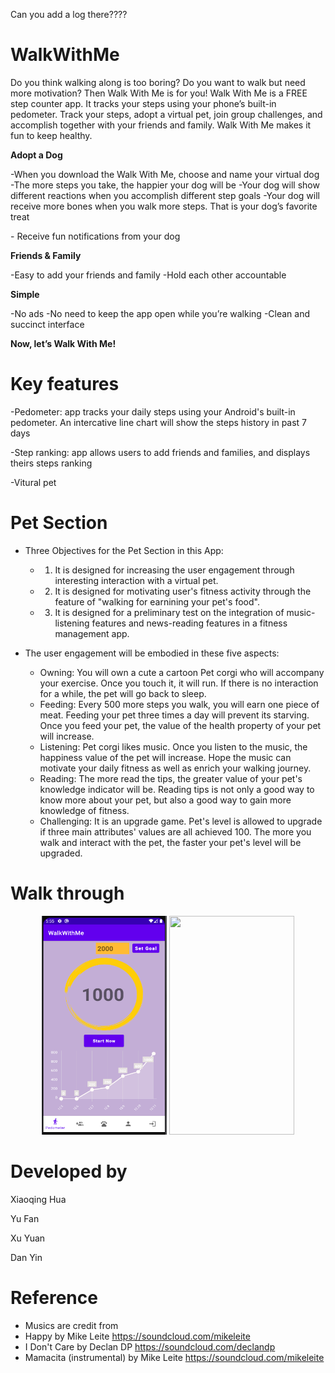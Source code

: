 Can you add a log there????



# WalkWithMe

Do you think walking along is too boring?
Do you want to walk but need more motivation?
Then Walk With Me is for you! Walk With Me is a FREE step counter app. It tracks your steps using your phone’s built-in pedometer.
Track your steps, adopt a virtual pet, join group challenges, and accomplish together with your friends and family. Walk With Me makes it fun to keep healthy.

**Adopt a Dog**

-When you download the Walk With Me, choose and name your virtual dog
 -The more steps you take, the happier your dog will be
 -Your dog will show different reactions when you accomplish different step goals -Your dog will receive more bones when you walk more steps. That is your dog’s favorite treat

\- Receive fun notifications from your dog

**Friends & Family**

-Easy to add your friends and family
-Hold each other accountable

**Simple**

-No ads
-No need to keep the app open while you’re walking -Clean and succinct interface

**Now, let’s Walk With Me!**

# Key features

-Pedometer:  app tracks your daily steps using your Android's built-in pedometer. An intercative line chart will show the steps history in past 7 days

-Step ranking: app allows users to add friends and families, and displays theirs steps ranking

-Vitural pet


Pet Section
====
- Three Objectives for the Pet Section in this App:
  - 1) It is designed for increasing the user engagement through interesting interaction with a virtual pet.
  - 2) It is designed for motivating user's fitness activity through the feature of "walking for earnining your pet's food".
  - 3) It is designed for a preliminary test on the integration of music-listening features and news-reading features in a fitness management app. 
  
- The user engagement will be embodied in these five aspects:
  - Owning: You will own a cute a cartoon Pet corgi who will accompany your exercise. Once you touch it, it will run. If there is no interaction for a while, the pet will go back to sleep.
  - Feeding: Every 500 more steps you walk, you will earn one piece of meat. Feeding your pet three times a day will prevent its starving. Once you feed your pet, the value of the health property of your pet will increase.
  - Listening: Pet corgi likes music. Once you listen to the music, the happiness value of the pet will increase. Hope the music can motivate your daily fitness as well as enrich your walking journey.
  - Reading: The more read the tips, the greater value of your pet's knowledge indicator will be. Reading tips is not only a good way to know more about your pet, but also a good way to gain more knowledge of fitness.
  - Challenging: It is an upgrade game. Pet's level is allowed to upgrade if three main attributes' values are all achieved 100. The more you walk and interact with the pet, the faster your pet's level will be upgraded.

# Walk through

<p align="center">
  <img height="350" width="200" src="screenshot/Screen Shot 2020-12-11 at 1.24.52 PM.png"/>
  <img height="350" width="200" src="/static/heart2.jpeg"/>
</p>



# Developed by

Xiaoqing Hua

Yu Fan

Xu Yuan

Dan Yin

# Reference
- Musics are credit from
- Happy by Mike Leite https://soundcloud.com/mikeleite
- I Don't Care by Declan DP https://soundcloud.com/declandp
- Mamacita (instrumental) by Mike Leite https://soundcloud.com/mikeleite

